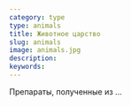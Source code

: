 ```yaml
---
category: type
type: animals
title: Животное царство
slug: animals
image: animals.jpg
description: 
keywords: 
---
```


Препараты, полученные из ...
